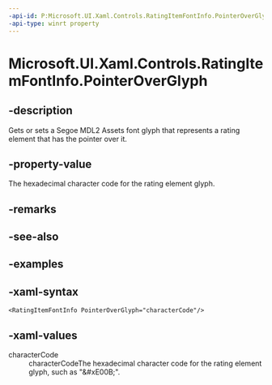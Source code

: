 ```yaml
---
-api-id: P:Microsoft.UI.Xaml.Controls.RatingItemFontInfo.PointerOverGlyph
-api-type: winrt property
---
```

<!-- Property syntax.
public string PointerOverGlyph { get;  set; }
-->

# Microsoft.UI.Xaml.Controls.RatingItemFontInfo.PointerOverGlyph


## -description

Gets or sets a Segoe MDL2 Assets font glyph that represents a rating element that has the pointer over it.


## -property-value

The hexadecimal character code for the rating element glyph.


## -remarks


## -see-also


## -examples


## -xaml-syntax

```xaml
<RatingItemFontInfo PointerOverGlyph="characterCode"/>
```


## -xaml-values

<dl><dt>characterCode</dt><dd>characterCodeThe hexadecimal character code for the rating element glyph, such as "&amp;#xE00B;".</dd>
</dl>


